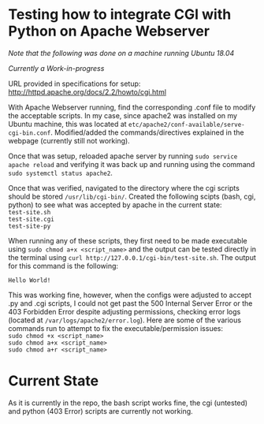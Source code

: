 # Testing how to integrate CGI with Python on Apache Webserver

*Note that the following was done on a machine running Ubuntu 18.04*

*Currently a Work-in-progress*

URL provided in specifications for setup: http://httpd.apache.org/docs/2.2/howto/cgi.html


With Apache Webserver running, find the corresponding .conf file to modify the acceptable scripts. In my case, since apache2 was installed on my Ubuntu machine, this was located at ```etc/apache2/conf-available/serve-cgi-bin.conf```. Modified/added the commands/directives explained in the webpage (currently still not working). 

Once that was setup, reloaded apache server by running ```sudo service apache reload``` and verifying it was back up and running using the command ```sudo systemctl status apache2```. 

Once that was verified, navigated to the directory where the cgi scripts should be stored ```/usr/lib/cgi-bin/```. Created the following scipts (bash, cgi, python) to see what was accepted by apache in the current state: <br/>
```test-site.sh```<br/>
```test-site.cgi```<br/>
```test-site-py```<br/>

When running any of these scripts, they first need to be made executable using ```sudo chmod a+x <script_name>``` and the output can be tested directly in the terminal using ```curl http://127.0.0.1/cgi-bin/test-site.sh```. The output for this command is the following:
```
Hello World!
```

This was working fine, however, when the configs were adjusted to accept .py and .cgi scripts, I could not get past the 500 Internal Server Error or the 403 Forbidden Error despite adjusting permissions, checking error logs (located at ```/var/logs/apache2/error.log```). Here are some of the various commands run to attempt to fix the executable/permission issues: <br/>
```sudo chmod +x <script_name>``` <br/>
```sudo chmod a+x <script_name>``` <br/>
```sudo chmod a+r <script_name>``` <br/>



# Current State

As it is currently in the repo, the bash script works fine, the cgi (untested) and python (403 Error) scripts are currently not working.
